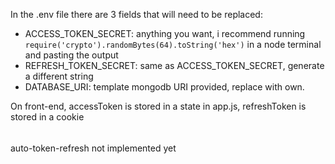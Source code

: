In the .env file there are 3 fields that will need to be replaced:

- ACCESS_TOKEN_SECRET: anything you want, i recommend running `require('crypto').randomBytes(64).toString('hex')` in a node terminal and pasting the output 
- REFRESH_TOKEN_SECRET: same as ACCESS_TOKEN_SECRET, generate a different string
- DATABASE_URI: template mongodb URI provided, replace with own.

On front-end, accessToken is stored in a state in app.js, refreshToken is stored in a cookie
######
auto-token-refresh not implemented yet